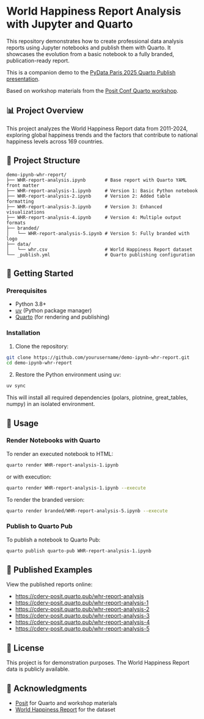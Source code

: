# World Happiness Report Analysis with Jupyter and Quarto

This repository demonstrates how to create professional data analysis reports using Jupyter notebooks and publish them with Quarto. It showcases the evolution from a basic notebook to a fully branded, publication-ready report.

This is a companion demo to the [PyData Paris 2025 Quarto Publish presentation](https://github.com/cderv/pydata-paris-2025-quarto-publish).

Based on workshop materials from the [Posit Conf Quarto workshop](https://github.com/posit-dev/quarto-brand-exercises).

## 📊 Project Overview

This project analyzes the World Happiness Report data from 2011-2024, exploring global happiness trends and the factors that contribute to national happiness levels across 169 countries.

## 📂 Project Structure

```
demo-ipynb-whr-report/
├── WHR-report-analysis.ipynb       # Base report with Quarto YAML front matter
├── WHR-report-analysis-1.ipynb     # Version 1: Basic Python notebook
├── WHR-report-analysis-2.ipynb     # Version 2: Added table formatting
├── WHR-report-analysis-3.ipynb     # Version 3: Enhanced visualizations
├── WHR-report-analysis-4.ipynb     # Version 4: Multiple output formats
├── branded/
│   └── WHR-report-analysis-5.ipynb # Version 5: Fully branded with logo
├── data/
│   └── whr.csv                     # World Happiness Report dataset
└── _publish.yml                    # Quarto publishing configuration
```

## 🚀 Getting Started

### Prerequisites

- Python 3.8+
- [uv](https://github.com/astral-sh/uv) (Python package manager)
- [Quarto](https://quarto.org/) (for rendering and publishing)

### Installation

1. Clone the repository:
```bash
git clone https://github.com/yourusername/demo-ipynb-whr-report.git
cd demo-ipynb-whr-report
```

2. Restore the Python environment using uv:
```bash
uv sync
```

This will install all required dependencies (polars, plotnine, great_tables, numpy) in an isolated environment.

## 📝 Usage

### Render Notebooks with Quarto

To render an executed notebook to HTML:
```bash
quarto render WHR-report-analysis-1.ipynb
```
or with execution:
```bash
quarto render WHR-report-analysis-1.ipynb --execute
```

To render the branded version:
```bash
quarto render branded/WHR-report-analysis-5.ipynb --execute
```

### Publish to Quarto Pub

To publish a notebook to Quarto Pub:
```bash
quarto publish quarto-pub WHR-report-analysis-1.ipynb
```

## 🔗 Published Examples

View the published reports online:
- https://cderv-posit.quarto.pub/whr-report-analysis
- https://cderv-posit.quarto.pub/whr-report-analysis-1
- https://cderv-posit.quarto.pub/whr-report-analysis-2
- https://cderv-posit.quarto.pub/whr-report-analysis-3
- https://cderv-posit.quarto.pub/whr-report-analysis-4
- https://cderv-posit.quarto.pub/whr-report-analysis-5

## 📄 License

This project is for demonstration purposes. The World Happiness Report data is publicly available.

## 🤝 Acknowledgments

- [Posit](https://posit.co/) for Quarto and workshop materials
- [World Happiness Report](https://worldhappiness.report/) for the dataset